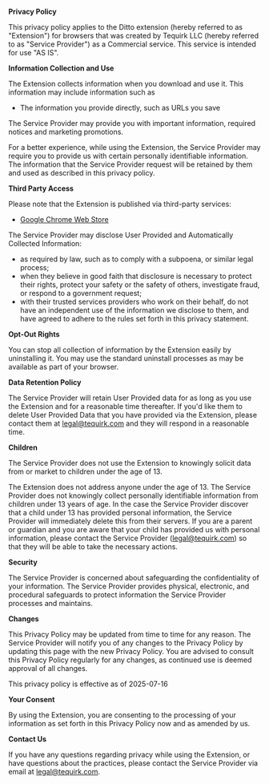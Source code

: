 **Privacy Policy**

This privacy policy applies to the Ditto extension (hereby referred to as "Extension") for browsers that was created by Tequirk LLC (hereby referred to as "Service Provider") as a Commercial service. This service is intended for use "AS IS".

**Information Collection and Use**

The Extension collects information when you download and use it. This information may include information such as

- The information you provide directly, such as URLs you save

The Service Provider may provide you with important information, required notices and marketing promotions.

For a better experience, while using the Extension, the Service Provider may require you to provide us with certain personally identifiable information. The information that the Service Provider request will be retained by them and used as described in this privacy policy.

**Third Party Access**

Please note that the Extension is published via third-party services:

- [Google Chrome Web Store](https://chromewebstore.google.com/)

The Service Provider may disclose User Provided and Automatically Collected Information:

- as required by law, such as to comply with a subpoena, or similar legal process;
- when they believe in good faith that disclosure is necessary to protect their rights, protect your safety or the safety of others, investigate fraud, or respond to a government request;
- with their trusted services providers who work on their behalf, do not have an independent use of the information we disclose to them, and have agreed to adhere to the rules set forth in this privacy statement.

**Opt-Out Rights**

You can stop all collection of information by the Extension easily by uninstalling it. You may use the standard uninstall processes as may be available as part of your browser.

**Data Retention Policy**

The Service Provider will retain User Provided data for as long as you use the Extension and for a reasonable time thereafter. If you'd like them to delete User Provided Data that you have provided via the Extension, please contact them at legal@tequirk.com and they will respond in a reasonable time.

**Children**

The Service Provider does not use the Extension to knowingly solicit data from or market to children under the age of 13.

The Extension does not address anyone under the age of 13. The Service Provider does not knowingly collect personally identifiable information from children under 13 years of age. In the case the Service Provider discover that a child under 13 has provided personal information, the Service Provider will immediately delete this from their servers. If you are a parent or guardian and you are aware that your child has provided us with personal information, please contact the Service Provider (legal@tequirk.com) so that they will be able to take the necessary actions.

**Security**

The Service Provider is concerned about safeguarding the confidentiality of your information. The Service Provider provides physical, electronic, and procedural safeguards to protect information the Service Provider processes and maintains.

**Changes**

This Privacy Policy may be updated from time to time for any reason. The Service Provider will notify you of any changes to the Privacy Policy by updating this page with the new Privacy Policy. You are advised to consult this Privacy Policy regularly for any changes, as continued use is deemed approval of all changes.

This privacy policy is effective as of 2025-07-16

**Your Consent**

By using the Extension, you are consenting to the processing of your information as set forth in this Privacy Policy now and as amended by us.

**Contact Us**

If you have any questions regarding privacy while using the Extension, or have questions about the practices, please contact the Service Provider via email at legal@tequirk.com.
